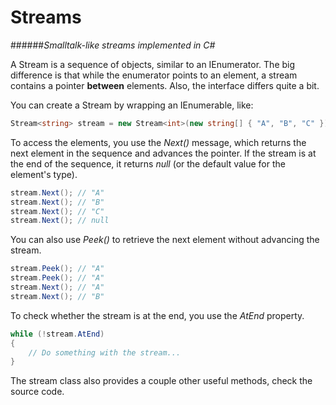 # Streams
######*Smalltalk-like streams implemented in C#*

A Stream is a sequence of objects, similar to an IEnumerator. The big difference is that while the enumerator points to an element, a stream contains a pointer **between** elements. Also, the interface differs quite a bit.

You can create a Stream by wrapping an IEnumerable, like:
```c#
Stream<string> stream = new Stream<int>(new string[] { "A", "B", "C" });
```

To access the elements, you use the *Next()* message, which returns the next element in the sequence and advances the pointer. If the stream is at the end of the sequence, it returns *null* (or the default value for the element's type).
```c#
stream.Next(); // "A"
stream.Next(); // "B"
stream.Next(); // "C"
stream.Next(); // null
```

You can also use *Peek()* to retrieve the next element without advancing the stream.
```c#
stream.Peek(); // "A"
stream.Peek(); // "A"
stream.Next(); // "A"
stream.Next(); // "B"
```

To check whether the stream is at the end, you use the *AtEnd* property.
```c#
while (!stream.AtEnd)
{
    // Do something with the stream...
}
```

The stream class also provides a couple other useful methods, check the source code.

